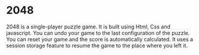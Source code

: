 # 2048
2048 is a single-player puzzle game. It is built using Html, Css and javascript.
You can undo your game to the last configuration of the puzzle.
You can reset your game and the score is automatically calculated.
It uses a session storage feature to resume the game to the place where you left it.
